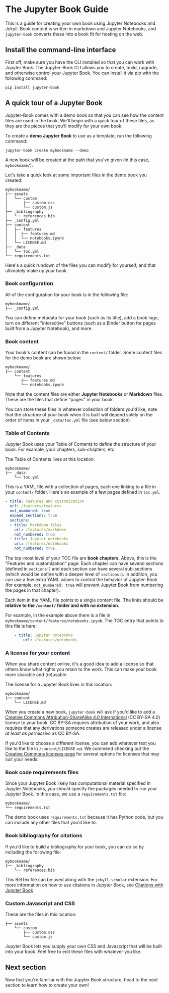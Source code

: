 # The Jupyter Book Guide

This is a guide for creating your own book using
Jupyter Notebooks and Jekyll. Book content is written in markdown and
Jupyter Notebooks, and `jupyter-book` converts these into
a book fit for hosting on the web.

## Install the command-line interface

First off, make sure you have the CLI installed so that you can work with Jupyter Book.
The Jupyter-Book CLI allows you to create, build, upgrade, and otherwise control your
Jupyter Book. You can install it via pip with the following command:

```
pip install jupyter-book
```

## A quick tour of a Jupyter Book

Jupyter-Book comes with a demo book so that you can see how the content files
are used in the book. We'll begin with a quick tour of these files, as they are
the pieces that you'll modify for your own book.

To create a **demo Jupyter Book** to use as a template, run the following command:

```
jupyter-book create mybookname --demo
```

A new book will be created at the path that you've given (in this case, `mybookname/`).

Let's take a quick look at some important files in the demo book you created:

```
mybookname/
├── assets
│   └── custom
│       ├── custom.css
│       └── custom.js
├── _bibliography
│   └── references.bib
├── _config.yml
├── content
│   ├── features
│   │  ├── features.md
│   │  └── notebooks.ipynb
│   └── LICENSE.md
├── _data
│   └── toc.yml
└── requirements.txt
```

Here's a quick rundown of the files you can modify for yourself, and that
ultimately make up your book.

### Book configuration

All of the configuration for your book is in the following file:

```
mybookname/
├── _config.yml
```

You can define metadata for your book (such as its title), add
a book logo, turn on different "interactive" buttons (such as a
Binder button for pages built from a Jupyter Notebook), and more.

### Book content

Your book's content can be found in the `content/` folder. Some content
files for the demo book are shown below:

```
mybookname/
├── content
    └── features
       ├── features.md
       └── notebooks.ipynb
```

Note that the content files are either **Jupyter Notebooks** or **Markdown**
files. These are the files that define "pages" in your book.

You can store these files in whatever collection of folders you'd like, note that
the *structure* of your book when it is built will depend solely on the order of
items in your `_data/toc.yml` file (see below section)

### Table of Contents

Jupyter Book uses your Table of Contents to define the structure of your book.
For example, your chapters, sub-chapters, etc.

The Table of Contents lives at this location:

```
mybookname/
├── _data
    └── toc.yml
```

This is a YAML file with a collection of pages, each one linking to a
file in your `content/` folder. Here's an example of a few pages defined in `toc.yml`.

```yaml
- title: Features and customization
  url: /features/features
  not_numbered: true
  expand_sections: true
  sections:
  - title: Markdown files
    url: /features/markdown
    not_numbered: true
  - title: Jupyter notebooks
    url: /features/notebooks
    not_numbered: true
```

The top-most level of your TOC file are **book chapters**. Above, this is the
"Features and customization" page. Each chapter can have
several sections (defined in `sections:`) and each section can have several sub-sections
(which would be define with a deeper level of `sections:`). In addition, you can
use a few extra YAML values to control the behavior of Jupyter-Book (for example,
`not_numbered: true` will prevent Jupyter Book from numbering the pages in that chapter).

Each item in the YAML file points to a single content file. The links
should be **relative to the `/content/` folder and with no extension.**

For example, in the example above there is a file in
`mybookname/content/features/notebooks.ipynb`. The TOC entry that points to
this file is here:

```yaml
    - title: Jupyter notebooks
        url: /features/notebooks
```

### A license for your content

When you share content online, it's a good idea to add a license so that others know
what rights you retain to the work. This can make your book more sharable and (re)usable.

The license for a Jupyter Book lives in this location:

```
mybookname/
├── content
    └── LICENSE.md
```

When you create a new book, `jupyter-book` will ask if you'd like to
add a [Creative Commons Attribution-ShareAlike 4.0 International](https://creativecommons.org/licenses/by-sa/4.0/)
(CC BY-SA 4.0) license to your book. CC BY-SA requires attribution of
your work, and also requires that any derivations someone creates are released
under a license *at least as permissive* as CC BY-SA.

If you'd like to choose a different license, you can add whatever text you like to the file
in `/content/LICENSE.md`. We commend checking out the [Creative Commons licenses page](https://creativecommons.org/licenses)
for several options for licenses that may suit your needs.

### Book code requirements files

Since your Jupyter Book likely has computational material specified in Jupyter
Notebooks, you should specify the packages needed to run your Jupyter Book.
In this case, we use a `requirements.txt` file:

```
mybookname/
└── requirements.txt
```

The demo book uses `requirements.txt` because it has Python code, but you can
include any other files that you'd like to.

### Book bibliography for citations

If you'd like to build a bibliography for your book, you can do so by including
the following file:

```
mybookname/
├── _bibliography
    └── references.bib
```

This BiBTex file can be used along with the `jekyll-scholar` extension. For more information
on how to use citations in Jupyter Book, see [Citations with Jupyter Book](../features/citations)

### Custom Javascript and CSS

These are the files in this location:

```
├── assets
    └── custom
        ├── custom.css
        └── custom.js
```

Jupyter Book lets you supply your own CSS and Javascript that will be
built into your book. Feel free to edit these files with whatever you like.

## Next section

Now that you're familiar with the Jupyter Book structure, head to the next section
to learn how to create your own!